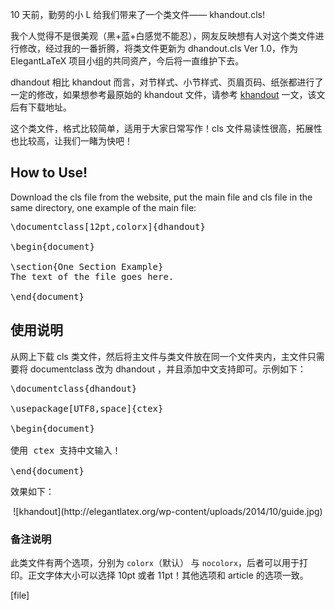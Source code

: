 10 天前，勤劳的小 L 给我们带来了一个类文件—— khandout.cls! 

我个人觉得不是很美观（黑+蓝+白感觉不能忍），网友反映想有人对这个类文件进行修改，经过我的一番折腾，将类文件更新为 dhandout.cls Ver 1.0，作为 ElegantLaTeX 项目小组的共同资产，今后将一直维护下去。

dhandout 相比 khandout 而言，对节样式、小节样式、页眉页码、纸张都进行了一定的修改，如果想参考最原始的 khandout 文件，请参考 [khandout](http://elegantlatex.org/2014/10/07/khandout-cls/) 一文，该文后有下载地址。

这个类文件，格式比较简单，适用于大家日常写作！cls 文件易读性很高，拓展性也比较高，让我们一睹为快吧！

## How to Use!

Download the cls file from the website, put the main file and cls file in the same directory, one example of the main file:

<pre class="lang:tex decode:true " >
\documentclass[12pt,colorx]{dhandout}

\begin{document}

\section{One Section Example}
The text of the file goes here.

\end{document}
</pre>

## 使用说明

从网上下载 cls 类文件，然后将主文件与类文件放在同一个文件夹内，主文件只需要将 documentclass 改为 dhandout ，并且添加中文支持即可。示例如下：

<pre class="lang:tex decode:true " >
\documentclass{dhandout}

\usepackage[UTF8,space]{ctex}

\begin{document}

使用 ctex 支持中文输入！

\end{document}
</pre>

效果如下：

<center>![khandout](http://elegantlatex.org/wp-content/uploads/2014/10/guide.jpg)</center>

### 备注说明

此类文件有两个选项，分别为 `colorx`（默认） 与 `nocolorx`，后者可以用于打印。正文字体大小可以选择 10pt 或者 11pt！其他选项和 article 的选项一致。

[file]
